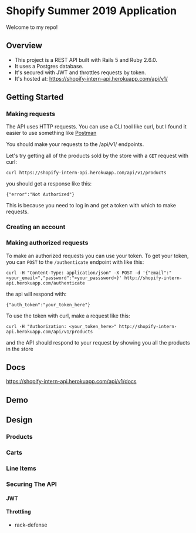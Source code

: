 # Shopify Summer 2019 Application

Welcome to my repo!

## Overview
- This project is a REST API built with Rails 5 and Ruby 2.6.0.
- It uses a Postgres database.
- It's secured with JWT and throttles requests by token.   
- It's hosted at: https://shopify-intern-api.herokuapp.com/api/v1/

## Getting Started

### Making requests
The API uses HTTP requests. You can use a CLI tool like curl,
 but I found it easier to use something like [Postman](https://www.getpostman.com/downloads/)

 You should make your requests to the /api/v1/ endpoints.

 Let's try getting all of the products sold by the store with a `GET` request with curl:
 ```shell
 curl https://shopify-intern-api.herokuapp.com/api/v1/products
 ```

you should get a response like this:

```
{"error":"Not Authorized"}
```

This is because you need to log in and get a token with which to make requests.


### Creating an account

### Making authorized requests
To make an authorized requests you can use your token.
To get your token, you can `POST` to the `/authenticate` endpoint with like this:
```shell
curl -H "Content-Type: application/json" -X POST -d '{"email":"<your_email>","password":"<your_passsword>}' http://shopify-intern-api.herokuapp.com/authenticate
```

the api will respond with:
```shell
{"auth_token":"your_token_here"}
```
To use the token with curl, make a request like this:

```shell
curl -H "Authorization: <your_token_here>" http://shopify-intern-api.herokuapp.com/api/v1/products
```
and the API should respond to your request by showing you all the products in the store
## Docs
https://shopify-intern-api.herokuapp.com/api/v1/docs

## Demo

## Design

### Products

### Carts

### Line Items

### Securing The API

#### JWT

#### Throttling
- rack-defense
